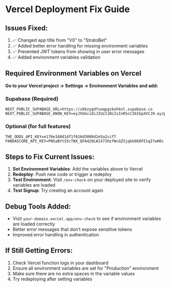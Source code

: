 # Vercel Deployment Fix Guide

## Issues Fixed:
1. ✅ Changed app title from "V0" to "StratoBet"
2. ✅ Added better error handling for missing environment variables
3. ✅ Prevented JWT tokens from showing in user error messages
4. ✅ Added environment variables validation

## Required Environment Variables on Vercel

**Go to your Vercel project → Settings → Environment Variables and add:**

### Supabase (Required)
```
NEXT_PUBLIC_SUPABASE_URL=https://xkbzygdfuoqpgskohknl.supabase.co
NEXT_PUBLIC_SUPABASE_ANON_KEY=eyJhbGciOiJIUzI1NiIsInR5cCI6IkpXVCJ9.eyJpc3MiOiJzdXBhYmFzZSIsInJlZiI6InhrYnp5Z2RmdW9xcGdza29oa25sIiwicm9sZSI6ImFub24iLCJpYXQiOjE3MzU2ODg0MTMsImV4cCI6MjA1MTI2NDQxM30.7cH1Hy7n8IVbCGrX2nHnbkTMt0b0QvKF1WZqfEfDmF4
```

### Optional (for full features)
```
THE_ODDS_API_KEY=e176e168d1df1f616d3008d2e5a2ccf7
PANDASCORE_API_KEY=PN5aBYtS5cTWX_QFA420LW1X7IHzfWcGZ5jqbk6K8FE1qIYwH0c
```

## Steps to Fix Current Issues:

1. **Set Environment Variables**: Add the variables above to Vercel
2. **Redeploy**: Push new code or trigger a redeploy
3. **Test Environment**: Visit `/env-check` on your deployed site to verify variables are loaded
4. **Test Signup**: Try creating an account again

## Debug Tools Added:
- Visit `your-domain.vercel.app/env-check` to see if environment variables are loaded correctly
- Better error messages that don't expose sensitive tokens
- Improved error handling in authentication

## If Still Getting Errors:
1. Check Vercel function logs in your dashboard
2. Ensure all environment variables are set for "Production" environment
3. Make sure there are no extra spaces in the variable values
4. Try redeploying after setting variables
